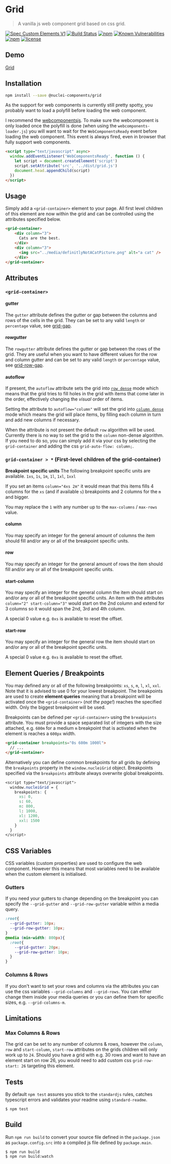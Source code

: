 # Grid
> A vanilla js web component grid based on css grid.

[![Spec Custom Elements V1](https://img.shields.io/badge/spec-custom%20elements%20v1-F52757.svg?style=flat-square)](https://www.w3.org/TR/custom-elements/)
[![Build Status](https://img.shields.io/travis/nuclei/grid/master.svg?style=flat-square)](https://travis-ci.org/nuclei/grid) [![npm](https://img.shields.io/npm/v/@nuclei-components/grid.svg?style=flat-square)](https://www.npmjs.com/package/@nuclei-components/grid)
[![Known Vulnerabilities](https://snyk.io/test/github/nuclei/grid/badge.svg?style=flat-square)](https://snyk.io/test/github/nuclei/grid) [![npm](https://img.shields.io/npm/dt/@nuclei-components/grid.svg?style=flat-square)](https://www.npmjs.com/package/@nuclei-components/grid) [![license](https://img.shields.io/github/license/nuclei/grid.svg?style=flat-square)](https://github.com/nuclei/grid/blob/master/LICENSE)

## Demo
[Grid](https://grid.github.io/grid/index.html)

## Installation
```bash
npm install --save @nuclei-components/grid
```

As the support for web components is currently still pretty spotty, you probably want to load a polyfill before loading the web component.

I recommend the [webcomponentsjs](https://github.com/webcomponents/webcomponentsjs). To make sure the webcomponent is only loaded once the polyfill is done (when using the `webcomponents-loader.js`) you will want to wait for the `WebComponentsReady` event before loading the web component. This event is always fired, even in browser that fully support web components.

```html
<script type="text/javascript" async>
  window.addEventListener('WebComponentsReady', function () {
    let script = document.createElement('script')
    script.setAttribute('src', '../dist/grid.js')
    document.head.appendChild(script)
  })
</script>
```

## Usage

Simply add a `<grid-container>` element to your page. All first level children of this element are now within the grid and can be controlled using the attributes specified below.

```html
<grid-container>
    <div column="3">
      Cats are the best.
    </div>
    <div column="3">
      <img src="../media/definitlyNotACatPicture.png" alt="a cat" />
    </div>
</grid-container>
```

## Attributes
### `<grid-container>`
#### gutter
The `gutter` attribute defines the gutter or gap between the columns and rows of the cells in the grid. They can be set to any valid `length` or `percentage` value, see [grid-gap](https://developer.mozilla.org/en-US/docs/Web/CSS/grid-gap).

#### rowgutter
The `rowgutter` attribute defines the gutter or gap between the rows of the grid. They are useful when you want to have different values for the row and column gutter and can be set to any valid `length` or `percentage` value, see [grid-row-gap](https://developer.mozilla.org/en-US/docs/Web/CSS/grid-row-gap).

#### autoflow
If present, the `autoflow` attribute sets the grid into [`row dense`](https://developer.mozilla.org/en-US/docs/Web/CSS/grid-auto-flow) mode which means that the grid tries to fill holes in the grid with items that come later in the order, effectively changing the *visual* order of items.

Setting the attribute to `autoflow="column"` will set the grid into [`column dense`](https://developer.mozilla.org/en-US/docs/Web/CSS/grid-auto-flow) mode which means the grid will place items, by filling each column in turn and add new columns if necessary.

When the attribute is not present the default `row` algorithm will be used. Currently there is no way to set the grid to the `column` non-dense algorithm. If you need to do so, you can simply add it via your css by selecting the `grid-container` and adding the css `grid-auto-flow: column;`.

### `grid-container > *` (First-level children of the grid-container)
**Breakpoint specific units**
The following breakpoint specific units are available.
`1xs`, `1s`, `1m`, `1l`, `1xl`, `1xxl`

If you set an items `column="4xs 2m"` it would mean that this items fills 4 columns for the `xs` (and if available `s`) breakpoints and 2 columns for the `m` and bigger.

You may replace the `1` with any number up to the `max-columns` / `max-rows` value.

#### column
You may specify an integer for the general amount of columns the item should fill and/or any or all of the breakpoint specific units.

#### row
You may specify an integer for the general amount of rows the item should fill and/or any or all of the breakpoint specific units.

#### start-column
You may specify an integer for the general column the item should start on and/or any or all of the breakpoint specific units.
An item with the attributes `column="2" start-column="3"` would start on the 2nd column and extend for 3 columns so it would span the 2nd, 3rd and 4th column.

A special 0 value e.g. `0xs` is available to reset the offset.

#### start-row
You may specify an integer for the general row the item should start on and/or any or all of the breakpoint specific units.

A special 0 value e.g. `0xs` is available to reset the offset.

## Element Queries / Breakpoints
You may defined any or all of the following breakpoints: `xs`, `s`, `m`, `l`, `xl`, `xxl`. Note that it is advised to use 0 for your lowest breakpoint. The breakpoints are used to create **element queries** meaning that a breakpoint will be activated once the `<grid-container>` (*not the page!*) reaches the specified width. Only the biggest breakpoint will be used.

Breakpoints can be defined per `<grid-container>` using the `breakpoints` attribute. You must provide a space separated list of integers with the size attached, e.g. `600m` for a medium `m` breakpoint that is activated when the element is reaches a `600px` width.

```html
<grid-container breakpoints="0s 600m 1000l">
  // ...
</grid-container>
```

Alternatively you can define common breakpoints for all grids by defining the `breakpoints` property in the `window.nucleiGrid` object. Breakpoints specified via the `breakpoints` attribute always overwrite global breakpoints.

```css
<script type="text/javascript">
  window.nucleiGrid = {
    breakpoints: {
      xs: 0,
      s: 60,
      m: 800,
      l: 1000,
      xl: 1200,
      xxl: 1500
    }
  }
</script>
```

## CSS Variables
CSS variables (custom properties) are used to configure the web component. However this means that most variables need to be available when the custom element is initialised.

### Gutters
If you need your gutters to change depending on the breakpoint you can specify the `--grid-gutter` and `--grid-row-gutter` variable within a media query.

```css
:root{
  --grid-gutter: 10px;
  --grid-row-gutter: 10px;
}
@media (min-width: 800px){
  :root{
    --grid-gutter: 20px;
    --grid-row-gutter: 10px;
  }
}
```

### Columns & Rows
If you don't want to set your rows and columns via the attributes you can use the css variables `--grid-columns` and `--grid-rows`. You can either change them inside your media queries or you can define them for specific sizes, e.g. `--grid-columns-m`.

## Limitations
### Max Columns & Rows
The grid can be set to any number of columns & rows, however the `column`, `row` and `start-column`, `start-row` attributes on the grids children will only work up to `24`. Should you have a grid with e.g. 30 rows and want to have an element start on row 26, you would need to add custom css `grid-row-start: 26` targeting this element.

## Tests
By default `npm test` assures you stick to the `standardjs` rules, catches typescript errors and validates your readme using `standard-readme`.

```
$ npm test
```

## Build
Run `npm run build` to convert your source file defined in the `package.json` as `package.config.src` into a compiled js file defined by `package.main`.

```
$ npm run build
$ npm run build:watch
```
